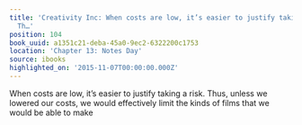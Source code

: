 ```yaml
---
title: 'Creativity Inc: When costs are low, it’s easier to justify taking a risk.
  Th…'
position: 104
book_uuid: a1351c21-deba-45a0-9ec2-6322200c1753
location: 'Chapter 13: Notes Day'
source: ibooks
highlighted_on: '2015-11-07T00:00:00.000Z'
---
```


When costs are low, it’s easier to justify taking a risk. Thus, unless we lowered our costs, we would effectively limit the kinds of films that we would be able to make